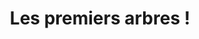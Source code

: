 ---
index: 200
type_of_section: "titre"
title: "Les premiers arbres&nbsp;!"
calendrier: décembre 2018
image:
  file: "plantation-arbres-titre.jpg"
  description: "Les premiers arbres&nbsp;!"
  author: Rita ARNOLD
  author_link: 
---
